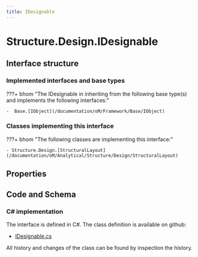 ```yaml
---
title: IDesignable
---
```


# Structure.Design.IDesignable



## Interface structure

### Implemented interfaces and base types

???+ bhom "The IDesignable in inheriting from the following base type(s) and implements the following interfaces:"

    -  Base.[IObject](/documentation/oM/Framework/Base/IObject)


### Classes implementing this interface

???+ bhom "The following classes are implementing this interface:"

    - Structure.Design.[StructuralLayout](/documentation/oM/Analytical/Structure/Design/StructuralLayout)


## Properties

## Code and Schema

### C# implementation

The interface is defined in C#. The class definition is available on github:

- [IDesignable.cs](https://github.com/BHoM/BHoM/blob/develop/Structure_oM/Design\IDesignable.cs)

All history and changes of the class can be found by inspection the history.
